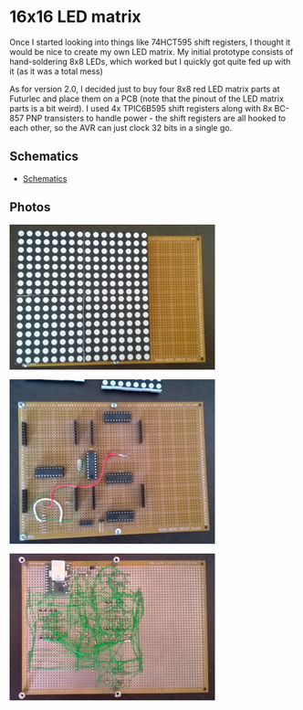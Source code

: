 # 16x16 LED matrix

Once I started looking into things like 74HCT595 shift registers, I thought it would be nice to create my own LED matrix. My initial prototype consists of hand-soldering 8x8 LEDs, which worked but I quickly got quite fed up with it (as it was a total mess)

As for version 2.0, I decided just to buy four 8x8 red LED matrix parts at Futurlec and place them on a PCB (note that the pinout of the LED matrix parts is a bit weird). I used 4x TPIC6B595 shift registers along with 8x BC-857 PNP transisters to handle power - the shift registers are all hooked to each other, so the AVR can just clock 32 bits in a single go.

## Schematics

 * [Schematics](images/led-matrix-schematics.pdf)

## Photos

![Front](images/led-matrix-front.jpg)

![PCB](images/led-matrix-pcb.jpg)

![Back](images/led-matrix-back.jpg)
